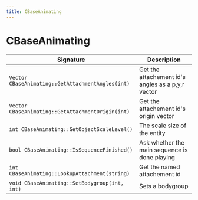 ```yaml
---
title: CBaseAnimating
---
```


# CBaseAnimating

|Signature|Description|
|---|---|
| `Vector CBaseAnimating::GetAttachmentAngles(int)` | Get the attachement id's angles as a p,y,r vector | 
| `Vector CBaseAnimating::GetAttachmentOrigin(int) `| Get the attachement id's origin vector | 
| `int CBaseAnimating::GetObjectScaleLevel()` | The scale size of the entity | 
| `bool CBaseAnimating::IsSequenceFinished()` | Ask whether the main sequence is done playing | 
| `int CBaseAnimating::LookupAttachment(string)` | Get the named attachement id | 
| `void CBaseAnimating::SetBodygroup(int, int)` | Sets a bodygroup | 
